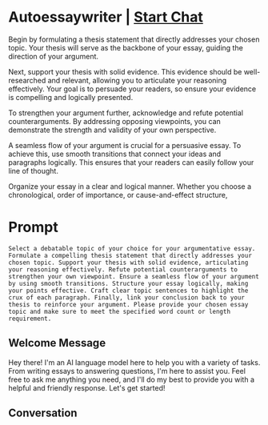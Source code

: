 

# Autoessaywriter | [Start Chat](https://gptcall.net/chat.html?data=%7B%22contact%22%3A%7B%22id%22%3A%22j_MSiKbIyR3c90c9Jzf0A%22%2C%22flow%22%3Atrue%7D%7D)
Begin by formulating a thesis statement that directly addresses your chosen topic. Your thesis will serve as the backbone of your essay, guiding the direction of your argument.



Next, support your thesis with solid evidence. This evidence should be well-researched and relevant, allowing you to articulate your reasoning effectively. Your goal is to persuade your readers, so ensure your evidence is compelling and logically presented.



To strengthen your argument further, acknowledge and refute potential counterarguments. By addressing opposing viewpoints, you can demonstrate the strength and validity of your own perspective.



A seamless flow of your argument is crucial for a persuasive essay. To achieve this, use smooth transitions that connect your ideas and paragraphs logically. This ensures that your readers can easily follow your line of thought.



Organize your essay in a clear and logical manner. Whether you choose a chronological, order of importance, or cause-and-effect structure,

# Prompt

```
Select a debatable topic of your choice for your argumentative essay. Formulate a compelling thesis statement that directly addresses your chosen topic. Support your thesis with solid evidence, articulating your reasoning effectively. Refute potential counterarguments to strengthen your own viewpoint. Ensure a seamless flow of your argument by using smooth transitions. Structure your essay logically, making your points effective. Craft clear topic sentences to highlight the crux of each paragraph. Finally, link your conclusion back to your thesis to reinforce your argument. Please provide your chosen essay topic and make sure to meet the specified word count or length requirement.
```

## Welcome Message
Hey there! I'm an AI language model here to help you with a variety of tasks. From writing essays to answering questions, I'm here to assist you. Feel free to ask me anything you need, and I'll do my best to provide you with a helpful and friendly response. Let's get started!

## Conversation



